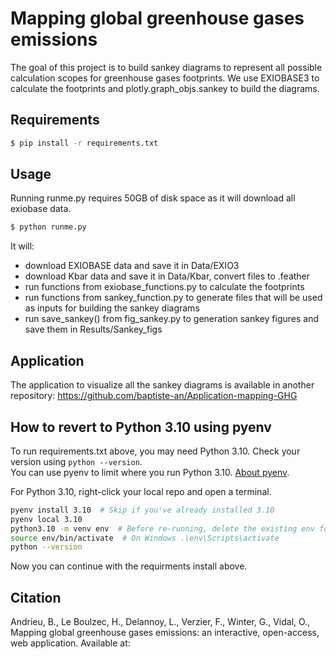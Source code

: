 # Mapping global greenhouse gases emissions

The goal of this project is to build sankey diagrams to represent all possible calculation scopes for greenhouse gases footprints. We use EXIOBASE3 to calculate the footprints and plotly.graph_objs.sankey to build the diagrams. 

## Requirements

```bash
$ pip install -r requirements.txt
```

## Usage

Running runme.py requires 50GB of disk space as it will download all exiobase data.

```bash
$ python runme.py
```
It will:

* download EXIOBASE data and save it in Data/EXIO3
* download Kbar data and save it in Data/Kbar, convert files to .feather
* run functions from exiobase_functions.py to calculate the footprints
* run functions from sankey_function.py to generate files that will be used as inputs for building the sankey diagrams
* run save_sankey() from fig_sankey.py to generation sankey figures and save them in Results/Sankey_figs

## Application

The application to visualize all the sankey diagrams is available in another repository: https://github.com/baptiste-an/Application-mapping-GHG


## How to revert to Python 3.10 using pyenv

To run requirements.txt above, you may need Python 3.10.  Check your version using `python --version`.  
You can use pyenv to limit where you run Python 3.10. [About pyenv](https://model.earth/io/coders/python/).

For Python 3.10, right-click your local repo and open a terminal.

```bash
pyenv install 3.10  # Skip if you've already installed 3.10
pyenv local 3.10
python3.10 -m venv env  # Before re-running, delete the existing env folder, or skip this line and reuse the env folder.
source env/bin/activate  # On Windows .\env\Scripts\activate
python --version
```
Now you can continue with the requirments install above.

## Citation

Andrieu, B., Le Boulzec, H., Delannoy, L., Verzier, F., Winter, G., Vidal, O., Mapping global greenhouse gases emissions: an interactive, open-access, web application. Available at: